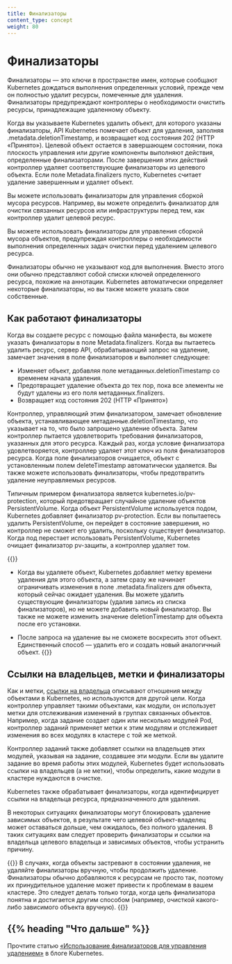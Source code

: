 ```yaml
---
title: Финализаторы
content_type: concept
weight: 80
---
```


# Финализаторы

Финализаторы — это ключи в пространстве имен, которые сообщают Kubernetes дождаться выполнения определенных условий, прежде чем он полностью удалит ресурсы, помеченные для удаления. Финализаторы предупреждают контроллеры о необходимости очистить ресурсы, принадлежащие удаленному объекту.

Когда вы указываете Kubernetes удалить объект, для которого указаны финализаторы, API Kubernetes помечает объект для удаления, заполняя .metadata.deletionTimestamp, и возвращает код состояния 202 (HTTP «Принято»). Целевой объект остается в завершающем состоянии, пока плоскость управления или другие компоненты выполняют действия, определенные финализаторами. После завершения этих действий контроллер удаляет соответствующие финализаторы из целевого объекта. Если поле Metadata.finalizers пусто, Kubernetes считает удаление завершенным и удаляет объект.

Вы можете использовать финализаторы для управления сборкой мусора ресурсов. Например, вы можете определить финализатор для очистки связанных ресурсов или инфраструктуры перед тем, как контроллер удалит целевой ресурс.

Вы можете использовать финализаторы для управления сборкой мусора объектов, предупреждая контроллеры о необходимости выполнения определенных задач очистки перед удалением целевого ресурса.

Финализаторы обычно не указывают код для выполнения. Вместо этого они обычно представляют собой списки ключей определенного ресурса, похожие на аннотации. Kubernetes автоматически определяет некоторые финализаторы, но вы также можете указать свои собственные.

## Как работают финализаторы

Когда вы создаете ресурс с помощью файла манифеста, вы можете указать финализаторы в поле Metadata.finalizers. Когда вы пытаетесь удалить ресурс, сервер API, обрабатывающий запрос на удаление, замечает значения в поле финализаторов и выполняет следующее:

* Изменяет объект, добавляя поле метаданных.deletionTimestamp со временем начала удаления.
* Предотвращает удаление объекта до тех пор, пока все элементы не будут удалены из его поля метаданных.finalizers.
* Возвращает код состояния 202 (HTTP «Принято»)

Контроллер, управляющий этим финализатором, замечает обновление объекта, устанавливающее метаданные.deletionTimestamp, что указывает на то, что было запрошено удаление объекта. Затем контроллер пытается удовлетворить требования финализаторов, указанных для этого ресурса. Каждый раз, когда условие финализатора удовлетворяется, контроллер удаляет этот ключ из поля финализаторов ресурса. Когда поле финализаторов очищается, объект с установленным полем deleteTimestamp автоматически удаляется. Вы также можете использовать финализаторы, чтобы предотвратить удаление неуправляемых ресурсов.

Типичным примером финализатора является kubernetes.io/pv-protection, который предотвращает случайное удаление объектов PersistentVolume. Когда объект PersistentVolume используется подом, Kubernetes добавляет финализатор pv-protection. Если вы попытаетесь удалить PersistentVolume, он перейдет в состояние завершения, но контроллер не сможет его удалить, поскольку существует финализатор. Когда под перестает использовать PersistentVolume, Kubernetes очищает финализатор pv-защиты, а контроллер удаляет том.

{{<note>}}
* Когда вы удаляете объект, Kubernetes добавляет метку времени удаления для этого объекта, а затем сразу же начинает ограничивать изменения в поле .metadata.finalizers для объекта, который сейчас ожидает удаления. Вы можете удалить существующие финализаторы (удалив запись из списка финализаторов), но не можете добавить новый финализатор. Вы также не можете изменить значение deletionTimestamp для объекта после его установки.

* После запроса на удаление вы не сможете воскресить этот объект. Единственный способ — удалить его и создать новый аналогичный объект.
{{</note>}}

## Ссылки на владельцев, метки и финализаторы

Как и метки, [ссылки на владельца](https://kubernetes.io/docs/concepts/overview/working-with-objects/owners-dependents/) описывают отношения между объектами в Kubernetes, но используются для другой цели. Когда контроллер управляет такими объектами, как модули, он использует метки для отслеживания изменений в группах связанных объектов. Например, когда задание создает один или несколько модулей Pod, контроллер заданий применяет метки к этим модулям и отслеживает изменения во всех модулях в кластере с той же меткой.

Контроллер заданий также добавляет ссылки на владельцев этих модулей, указывая на задание, создавшее эти модули. Если вы удалите задание во время работы этих модулей, Kubernetes будет использовать ссылки на владельцев (а не метки), чтобы определить, какие модули в кластере нуждаются в очистке.

Kubernetes также обрабатывает финализаторы, когда идентифицирует ссылки на владельца ресурса, предназначенного для удаления.

В некоторых ситуациях финализаторы могут блокировать удаление зависимых объектов, в результате чего целевой объект-владелец может оставаться дольше, чем ожидалось, без полного удаления. В таких ситуациях вам следует проверить финализаторы и ссылки на владельца целевого владельца и зависимых объектов, чтобы устранить причину.

{{<note>}}
В случаях, когда объекты застревают в состоянии удаления, не удаляйте финализаторы вручную, чтобы продолжить удаление. Финализаторы обычно добавляются к ресурсам не просто так, поэтому их принудительное удаление может привести к проблемам в вашем кластере. Это следует делать только тогда, когда цель финализатора понятна и достигается другим способом (например, очисткой какого-либо зависимого объекта вручную).
{{</note>}}

## {{% heading "Что дальше" %}}

Прочтите статью [«Использование финализаторов для управления удалением»](https://kubernetes.io/blog/2021/05/14/using-finalizers-to-control-deletion/) в блоге Kubernetes.
